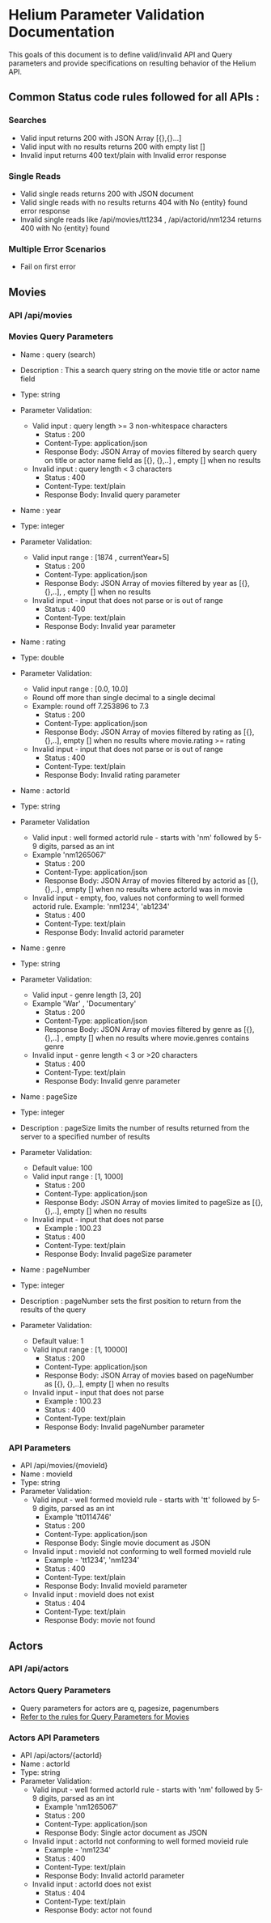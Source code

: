# Helium Parameter Validation Documentation

This goals of this document is to define valid/invalid API and Query parameters and provide specifications on resulting behavior of the Helium API.

## Common Status code rules followed for all APIs :

### Searches

- Valid input returns 200 with JSON Array [{},{}...]
- Valid input with no results returns 200 with empty list []
- Invalid input returns 400 text/plain with Invalid error response

### Single Reads

- Valid single reads returns 200 with JSON document
- Valid single reads with no results returns 404 with No {entity} found error response
- Invalid single reads like /api/movies/tt1234 , /api/actorid/nm1234 returns 400 with No {entity} found

### Multiple Error Scenarios

- Fail on first error

## Movies

### API /api/movies

### Movies Query Parameters

- Name : query (search)
- Description : This a search query string on the movie title or actor name field
- Type: string
- Parameter Validation:
  - Valid input : query length >= 3 non-whitespace characters
    - Status : 200
    - Content-Type: application/json
    - Response Body: JSON Array of movies filtered by search query on title or actor name field as [{}, {},..] , empty [] when no results
  - Invalid input : query length < 3 characters
    - Status : 400
    - Content-Type: text/plain
    - Response Body: Invalid query parameter

- Name : year
- Type: integer
- Parameter Validation:
  - Valid input range : [1874 , currentYear+5]
    - Status : 200
    - Content-Type: application/json
    - Response Body: JSON Array of movies filtered by year as [{}, {},..], , empty [] when no results
  - Invalid input - input that does not parse or is out of range
    - Status : 400
    - Content-Type: text/plain
    - Response Body: Invalid year parameter


- Name : rating
- Type: double
- Parameter Validation:
  - Valid input range : [0.0, 10.0]
  - Round off more than single decimal to a single decimal
  - Example: round off 7.253896 to 7.3
    - Status : 200
    - Content-Type: application/json
    - Response Body: JSON Array of movies filtered by rating as [{}, {},..], empty [] when no results where movie.rating >= rating
  - Invalid input - input that does not parse or is out of range
    - Status : 400
    - Content-Type: text/plain
    - Response Body: Invalid rating parameter

- Name : actorId
- Type: string
- Parameter Validation
  - Valid input : well formed actorId rule - starts with 'nm' followed by 5-9 digits, parsed as an int
  - Example 'nm1265067'
    - Status : 200
    - Content-Type: application/json
    - Response Body: JSON Array of movies filtered by actorid as [{}, {},..] , empty [] when no results where actorId was in movie
  - Invalid input - empty, foo, values not conforming to well formed actorid rule.  Example: 'nm1234', 'ab1234'
    - Status : 400
    - Content-Type: text/plain
    - Response Body: Invalid actorid parameter

- Name : genre
- Type: string
- Parameter Validation:
  - Valid input - genre length [3, 20]
  - Example 'War' , 'Documentary'
    - Status : 200
    - Content-Type: application/json
    - Response Body: JSON Array of movies filtered by genre as [{}, {},..] , empty [] when no results where movie.genres contains genre
  - Invalid input - genre length < 3 or >20 characters
    - Status : 400
    - Content-Type: text/plain
    - Response Body: Invalid genre parameter

- Name : pageSize
- Type: integer
- Description : pageSize limits the number of results returned from the server to a specified number of results
- Parameter Validation:
  - Default value: 100
  - Valid input range : [1, 1000]
    - Status : 200
    - Content-Type: application/json
    - Response Body: JSON Array of movies limited to pageSize as [{}, {},..], empty [] when no results
  - Invalid input - input that does not parse
    - Example : 100.23
    - Status : 400
    - Content-Type: text/plain
    - Response Body: Invalid pageSize parameter

- Name : pageNumber
- Type: integer
- Description : pageNumber sets the first position to return from the results of the query
- Parameter Validation:
  - Default value: 1
  - Valid input range : [1, 10000]
    - Status : 200
    - Content-Type: application/json
    - Response Body: JSON Array of movies based on pageNumber as [{}, {},..], empty [] when no results
  - Invalid input - input that does not parse
    - Example : 100.23
    - Status : 400
    - Content-Type: text/plain
    - Response Body: Invalid pageNumber parameter

### API Parameters

- API /api/movies/{movieId}
- Name : movieId
- Type: string
- Parameter Validation:
  - Valid input - well formed movieId rule - starts with 'tt' followed by 5-9 digits, parsed as an int
    - Example 'tt0114746'
    - Status : 200
    - Content-Type: application/json
    - Response Body: Single movie document as JSON
  - Invalid input : movieId not conforming to well formed movieId rule
    - Example - 'tt1234', 'nm1234'
    - Status : 400
    - Content-Type: text/plain
    - Response Body: Invalid movieId parameter
  - Invalid input : movieId does not exist
    - Status : 404
    - Content-Type: text/plain
    - Response Body: movie not found

## Actors

### API /api/actors

### Actors Query Parameters

- Query parameters for actors are q, pagesize, pagenumbers
- [Refer to the rules for Query Parameters for Movies](###movies-query-parameters)

### Actors API Parameters

- API /api/actors/{actorId}
- Name : actorId
- Type: string
- Parameter Validation:
  - Valid input - well formed actorId rule - starts with 'nm' followed by 5-9 digits, parsed as an int
    - Example 'nm1265067'
    - Status : 200
    - Content-Type: application/json
    - Response Body: Single actor document as JSON
  - Invalid input : actorId not conforming to well formed movieid rule
    - Example - 'nm1234'
    - Status : 400
    - Content-Type: text/plain
    - Response Body: Invalid actorId parameter
  - Invalid input : actorId does not exist
    - Status : 404
    - Content-Type: text/plain
    - Response Body: actor not found
